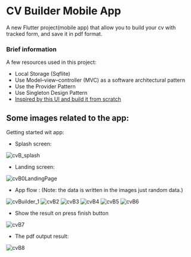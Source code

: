 # CV Builder Mobile App

A new Flutter project(mobile app) that allow you to build your cv with tracked form, and save it in pdf format. 

### Brief information


A few resources used in this project:

-  Local Storage (Sqflite)
-  Use Model–view–controller (MVC) as a software architectural pattern
-  Use the Provider Pattern
- Use Singleton Design Pattern
- [Inspired by this UI and build it from scratch ](https://www.behance.net/gallery/146195263/CVResume-Builder-UI-UX-Case-Study)

## Some images related to the app:

Getting started wit app:
- Splash screen:

![cvB_splash](https://user-images.githubusercontent.com/60351703/210884267-09449f2e-fb12-46bf-9dad-45a9accd5fea.jpg)

- Landing screen:

![cvB0LandingPage](https://user-images.githubusercontent.com/60351703/210884268-7302f14c-40d6-4629-8fca-02b3501c82b9.jpg)



- App flow : (Note: the data is written in the images just random data.)

![cvBuilder_1](https://user-images.githubusercontent.com/60351703/210871783-e493f7f8-49e4-41ab-bad0-21831a9d7cee.jpg)
![cvB2](https://user-images.githubusercontent.com/60351703/210872502-fb2e7b92-15c5-490f-9392-f647b970977b.jpg)
![cvB3](https://user-images.githubusercontent.com/60351703/210873629-39bb45a5-beee-46a5-84ee-6b0a53d312df.jpg)
![cvB4](https://user-images.githubusercontent.com/60351703/210873626-611505cf-fe7e-4d4e-87b3-f3dcd654318d.jpg)
![cvB5](https://user-images.githubusercontent.com/60351703/210873624-336334aa-6ab8-409d-8b22-a4a87fa40e6f.jpg)
![cvB6](https://user-images.githubusercontent.com/60351703/210874389-97ac4ca8-2327-4863-a020-7396df18f981.jpg)
- Show the result on press finish button 

![cvB7](https://user-images.githubusercontent.com/60351703/210875432-d68893e7-557b-48b1-8c7b-6cd85e855326.jpg)

- The pdf output result: 

![cvB8](https://user-images.githubusercontent.com/60351703/210875426-12649de4-2ca9-4623-b2d3-7a8ee42a429a.jpg)






